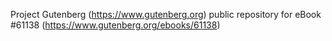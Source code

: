 Project Gutenberg (https://www.gutenberg.org) public repository for eBook #61138 (https://www.gutenberg.org/ebooks/61138)
